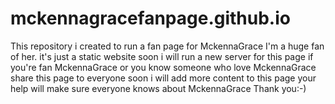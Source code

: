 # mckennagracefanpage.github.io
This repository i created to run a fan page for MckennaGrace
I'm a huge fan of her. it's just a static website soon i will run a new server for this page
if you're fan MckennaGrace or you know someone who love MckennaGrace share this page to everyone soon i will add more content to this page
your help will make sure everyone knows about MckennaGrace 
Thank you:-)
